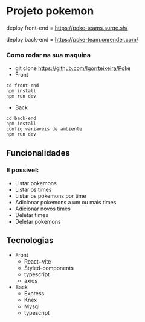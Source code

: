 # Projeto pokemon

deploy front-end = https://poke-teams.surge.sh/

deploy back-end = https://poke-team.onrender.com/

### Como rodar na sua maquina 
* git clone https://github.com/Igorrteixeira/Poke
* Front
```
cd front-end 
npm install
npm run dev
```
* Back
```
cd back-end
npm install
config variaveis de ambiente
npm run dev
```

## Funcionalidades

### E possivel:

* Listar pokemons
* Listar os times
* Listar os pokemons por time
* Adicionar pokemons a um ou mais times
* Adicionar novos times 
* Deletar times
* Deletar pokemons 

## Tecnologias 

* Front
    * React+vite
    * Styled-components
    * typescript
    * axios
* Back
    * Express
    * Knex
    * Mysql
    * typescript
